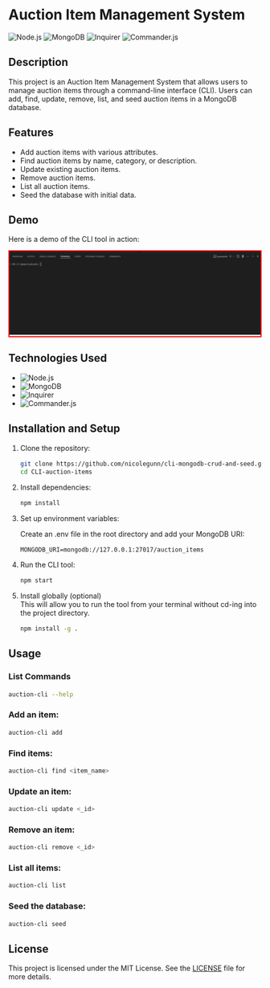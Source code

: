 # Auction Item Management System

![Node.js](https://img.shields.io/badge/Node.js-339933?style=for-the-badge&logo=nodedotjs&logoColor=white)
![MongoDB](https://img.shields.io/badge/MongoDB-47A248?style=for-the-badge&logo=mongodb&logoColor=white)
![Inquirer](https://img.shields.io/badge/Inquirer.js-000000?style=for-the-badge&logo=inquirer&logoColor=white)
![Commander.js](https://img.shields.io/badge/Commander.js-7B241C?style=for-the-badge&logo=javascript&logoColor=white)

## Description

This project is an Auction Item Management System that allows users to manage auction items through a command-line interface (CLI). Users can add, find, update, remove, list, and seed auction items in a MongoDB database.

## Features

- Add auction items with various attributes.
- Find auction items by name, category, or description.
- Update existing auction items.
- Remove auction items.
- List all auction items.
- Seed the database with initial data.

## Demo

Here is a demo of the CLI tool in action:

<div style="border: 2px solid red; display: inline-block;">
  <img src="auction-cli-demo.gif" alt="Demo GIF">
</div>

## Technologies Used

- ![Node.js](https://img.shields.io/badge/Node.js-339933?style=for-the-badge&logo=nodedotjs&logoColor=white)
- ![MongoDB](https://img.shields.io/badge/MongoDB-47A248?style=for-the-badge&logo=mongodb&logoColor=white)
- ![Inquirer](https://img.shields.io/badge/Inquirer.js-000000?style=for-the-badge&logo=inquirer&logoColor=white)
- ![Commander.js](https://img.shields.io/badge/Commander.js-7B241C?style=for-the-badge&logo=javascript&logoColor=white)

## Installation and Setup

1. Clone the repository:
   ```bash
   git clone https://github.com/nicolegunn/cli-mongodb-crud-and-seed.git
   cd CLI-auction-items
   ```
2. Install dependencies:
   ```bash
   npm install
   ```
3. Set up environment variables:

   Create an .env file in the root directory and add your MongoDB URI:

   ```env
   MONGODB_URI=mongodb://127.0.0.1:27017/auction_items
   ```

4. Run the CLI tool:
   ```bash
   npm start
   ```
5. Install globally (optional)  
   This will allow you to run the tool from your terminal without cd-ing into the project directory.
   ```bash
   npm install -g .
   ```

## Usage

### List Commands

```bash
auction-cli --help
```

### Add an item:

```bash
auction-cli add
```

### Find items:

```bash
auction-cli find <item_name>
```

### Update an item:

```bash
auction-cli update <_id>
```

### Remove an item:

```bash
auction-cli remove <_id>
```

### List all items:

```bash
auction-cli list
```

### Seed the database:

```bash
auction-cli seed
```

## License

This project is licensed under the MIT License. See the [LICENSE](LICENSE) file for more details.
